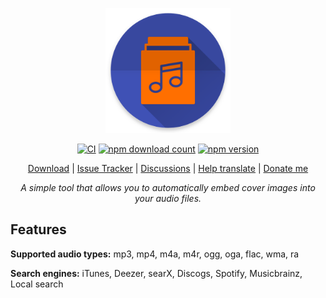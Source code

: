 <p align="center">
  <img src="https://github.com/RouHim/disCoverJ/raw/main/icon.png" width="200">
</p>

<p align="center">
    <a href="https://github.com/RouHim/disCoverJ/actions/workflows/ci-cd-pipe.yml"><img src="https://github.com/RouHim/disCoverJ/actions/workflows/ci-cd-pipe.yml/badge.svg" alt="CI"></a>
    <a href="https://www.jdeploy.com/~discoverj"><img alt="npm download count" src="https://img.shields.io/npm/dt/discoverj?label=Downloads"></a>
    <a href="https://www.jdeploy.com/~discoverj"><img alt="npm version" src="https://img.shields.io/npm/v/discoverj?label=Version"></a>    
</p>

<p align="center">
  <a href="https://www.jdeploy.com/~discoverj">Download</a>
  | <a href="https://github.com/RouHim/disCoverJ/issues">Issue Tracker</a>
  | <a href="https://github.com/RouHim/disCoverJ/discussions">Discussions</a>
  | <a href="https://crowdin.com/project/discoverj/invite">Help translate</a>
  | <a href="https://www.paypal.me/disCoverJ">Donate me</a>
</p>

<p align="center">
    <i>A simple tool that allows you to automatically embed cover images into your audio files.</i>
</p>

## Features

**Supported audio types:** mp3, mp4, m4a, m4r, ogg, oga, flac, wma, ra

**Search engines:** iTunes, Deezer, searX, Discogs, Spotify, Musicbrainz, Local search

